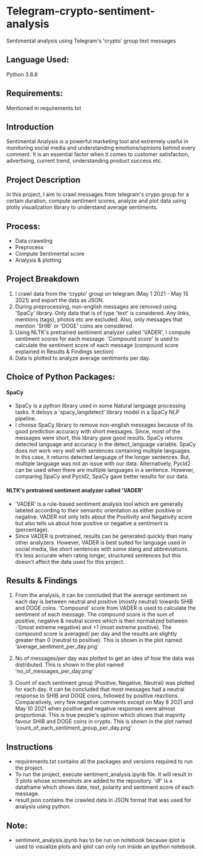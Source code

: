 # Telegram-crypto-sentiment-analysis
Sentimental analysis using Telegram's 'crypto' group text messages 

## **Language Used:**

Python 3.8.8

## **Requirements:**

Mentioned in requirements.txt

## **Introduction**

Sentimental Analysis is a powerful marketing tool and extremely useful in monitoring social media and understanding emotions/opinions behind every comment. It is an essential factor when it comes to customer satisfaction, advertising, current trend, understanding product success etc. 

## **Project Description**

In this project, I aim to crawl messages from telegram's crypo group for a certain duration, compute sentiment scores, analyze and plot data using plotly visualization library to understand average sentiments. 


## **Process:**
- Data craweling
- Preprocess
- Compute Sentimental score
- Analysis & plotting

## **Project Breakdown**

1) I crawl data from the 'crypto' group on telegram (May 1 2021 - May 15 2021) and export the data as JSON. 
2) During preprocessing, non-english messages are removed using 'SpaCy' library. Only data that is of type 'text' is considered. Any links, mentions (tags), photos etc are excluded. Also, only messages that mention 'SHIB' or 'DOGE' coins are considered.
3) Using NLTK's pretrained sentiment analyzer called 'VADER', I compute sentiment scores for each message. 'Compound score' is used to calculate the sentiment score of each message (compound score explained in Results & Findings section)
4) Data is plotted to analyze average sentiments per day. 

## **Choice of Python Packages:**

#### **SpaCy**
- SpaCy is a python library used in some Natural language processing tasks. It deloys a 'spacy_langdetect' library model in a SpaCy NLP pipeline. 
- I choose SpaCy library to remove non-english messages because of its good prediction accuracy with short messages. Since, most of the messages were short, this library gave good results. SpaCy returns detected language and accuracy in the detect_language variable. SpaCy does not work very well with sentences containing multiple languages. In this case, it returns detected language of the longer sentences. But, multiple language was not an issue with our data. 
Alternatively, Pycld2 can be used when there are multiple languages in a sentence. 
However, comparing SpaCy and Pycld2, SpaCy gave better results for our data.

#### **NLTK's pretrained sentiment analyzer called 'VADER'**
- 'VADER' is a rule-based sentiment analysis tool which are generally labeled according to their semantic orientation as either positive or negative. VADER not only tells about the Positivity and Negativity score but also tells us about how positive or negative a sentiment is (percentage).
- Since VADER is pretrained, results can be generated quickly than many other analyzers. However, VADER is best suited for language used in social media, like short sentences with some slang and abbreviations. It’s less accurate when rating longer, structured sentences but this doesn't affect the data used for this project. 

## **Results & Findings**
1) From the analysis, it can be concluded that the average sentiment on each day is between neutral and positive (mostly neutral) towards SHIB and DOGE coins. 'Compound' score from VADER is used to calculate the sentiment of each message. The compound score is the sum of positive, negative & neutral scores which is then normalized between -1(most extreme negative) and +1 (most extreme positive). The compound score is averaged/ per day and the results are slightly greater than 0 (neutral to positive). This is shown in the plot named 'average_sentiment_per_day.png'

2) No.of messages/per day was plotted to get an idea of how the data was distributed. This is shown in the plot named 'no_of_messages_per_day.png'

3) Count of each sentiment group (Positive, Negative, Neutral) was plotted for each day. It can be concluded that most messages had a neutral response to SHIB and DOGE coins, followed by positive reactions. Comparatively, very few negative comments except on May 8 2021 and May 10 2021 when positive and negative responses were almost proportional. This is true people's opinion which shows that majority favour SHIB and DOGE coins in crypto. This is shown in the plot named 'count_of_each_sentiment_group_per_day.png'


## **Instructions**
- requirements.txt contains all the packages and versions required to run the project.
- To run the project, execute sentiment_analysis.ipynb file. It will result in 3 plots whose screenshots are added to the repository. 'df' is a dataframe which shows date, text, polarity and sentiment score of each message.
- result.json contains the crawled data in JSON format that was used for analysis using python. 

## **Note:**
- sentiment_analysis.ipynb has to be run on notebook because iplot is used to visualize plots and iplot can only run inside an ipython notebook.
